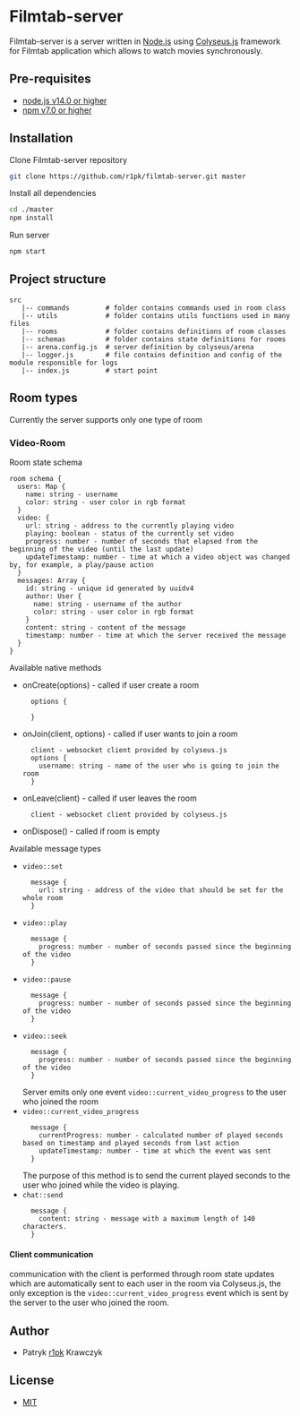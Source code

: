 # Filmtab-server

Filmtab-server is a server written in [Node.js](https://nodejs.org/en/) using [Colyseus.js](https://www.colyseus.io/) framework for Filmtab application which allows to watch movies synchronously.

## Pre-requisites

- [node.js v14.0 or higher](https://nodejs.org/en/)
- [npm v7.0 or higher](https://nodejs.org/en/download/)

## Installation

Clone Filmtab-server repository

```bash
git clone https://github.com/r1pk/filmtab-server.git master
```

Install all dependencies

```bash
cd ./master
npm install
```

Run server

```bash
npm start
```

## Project structure

```
src
   |-- commands         # folder contains commands used in room class
   |-- utils            # folder contains utils functions used in many files
   |-- rooms            # folder contains definitions of room classes
   |-- schemas          # folder contains state definitions for rooms
   |-- arena.config.js  # server definition by colyseus/arena
   |-- logger.js        # file contains definition and config of the module responsible for logs
   |-- index.js         # start point
```

## Room types

Currently the server supports only one type of room

### Video-Room

Room state schema

```
room schema {
  users: Map {
    name: string - username
    color: string - user color in rgb format
  }
  video: {
    url: string - address to the currently playing video
    playing: boolean - status of the currently set video
    progress: number - number of seconds that elapsed from the beginning of the video (until the last update)
    updateTimestamp: number - time at which a video object was changed by, for example, a play/pause action
  }
  messages: Array {
    id: string - unique id generated by uuidv4
    author: User {
      name: string - username of the author
      color: string - user color in rgb format
    }
    content: string - content of the message
    timestamp: number - time at which the server received the message
  }
}
```

Available native methods

- onCreate(options) - called if user create a room

  ```
    options {

    }
  ```

- onJoin(client, options) - called if user wants to join a room
  ```
    client - websocket client provided by colyseus.js
    options {
      username: string - name of the user who is going to join the room
    }
  ```
- onLeave(client) - called if user leaves the room
  ```
    client - websocket client provided by colyseus.js
  ```
- onDispose() - called if room is empty

Available message types

- `video::set`
  ```
    message {
      url: string - address of the video that should be set for the whole room
    }
  ```
- `video::play`
  ```
    message {
      progress: number - number of seconds passed since the beginning of the video
    }
  ```
- `video::pause`
  ```
    message {
      progress: number - number of seconds passed since the beginning of the video
    }
  ```
- `video::seek`
  ```
    message {
      progress: number - number of seconds passed since the beginning of the video
    }
  ```
  Server emits only one event `video::current_video_progress` to the user who joined the room
- `video::current_video_progress`
  ```
    message {
      currentProgress: number - calculated number of played seconds based on timestamp and played seconds from last action
      updateTimestamp: number - time at which the event was sent
    }
  ```
  The purpose of this method is to send the current played seconds to the user who joined while the video is playing.
- `chat::send`
  ```
    message {
      content: string - message with a maximum length of 140 characters.
    }
  ```

#### Client communication

communication with the client is performed through room state updates which are automatically sent to each user in the room via Colyseus.js, the only exception is the `video::current_video_progress` event which is sent by the server to the user who joined the room.

## Author

- Patryk [r1pk](https://github.com/r1pk) Krawczyk

## License

- [MIT](https://choosealicense.com/licenses/mit/)
